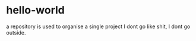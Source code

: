 # hello-world
a repository is used to organise a single project
I dont go like shit, I dont go outside.
